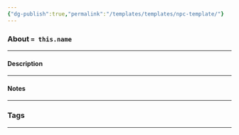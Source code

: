 ```yaml
---
{"dg-publish":true,"permalink":"/templates/templates/npc-template/"}
---
```





### About `= this.name`
---

#### Description


---

#### Notes
---



### Tags 

---



